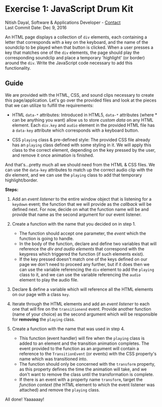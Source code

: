 # Exercise 1: JavaScript Drum Kit
Nitish Dayal, Software & Applications Developer - [Contact](http://nitishdayal.me)  
Last Commit Date: Dec 9, 2016

An HTML page displays a collection of `div` elements, each containing a letter
  that corresponds with a key on the keyboard, and the name of the soundclip to be
  played when that button is clicked. When a user presses a key that matches
  one of the `div` elements, the page should play the corresponding soundclip
  and place a temporary 'highlight' (or border) around the `div`. Write the
  JavaScript code necessary to add this functionality.

## Guide

We are provided with the HTML, CSS, and sound clips necessary to create this
  page/application. Let's go over the provided files and look at the pieces
  that we can utilize to fulfill the requirements:

- HTML `data-*` attributes: Introduced in HTML5, `data-*` attributes (where * can
    be anything you want) allow us to store _custom data_ on any HTML element. Each
    `div.key` and `audio` element in the provided HTML file has a `data-key` attribute
    which corresponds with a keyboard button.

- CSS `playing` class & pre-defined style: The provided CSS file already has an `playing`
    class defined with some styling in it. We will apply this class to the correct
    element, depending on the key pressed by the user, and remove it once animation
    is finished.

And that's...pretty much all we should need from the HTML & CSS files. We can use
  the `data-key` attributes to match up the correct audio clip with the div element,
  and we can use the `playing` class to add that temporary highlight/border.

**Steps:**

1. Add an _event listener_ to the entire window object that is listening for a 
  `keydown` event; the function that we will provide as the _callback_ will be
  defined next. For now, decide on what the function name will be and provide
  that name as the second argument for our event listener.

2. Create a function with the name that you decided on in step 1. 
    - The function should accept one parameter, the _event_ which the function is going to handle. 
    - In the body of the function, declare and define two variables that will 
      reference the  _div and audio elements_ that correspond with the keypress which 
      triggered the function (if such elements exist). 
    - If the key pressed doesn't match one of the keys defined on our page we don't 
      need to proceed any further, but if it does then we can use the variable 
      referencing the `div` element to add the `playing` class to it, and we can use 
      the variable referencing the `audio` element to play the audio file.

3. Declare & define a variable which will reference all the HTML elements on our
  page with a class `key`.

4. Iterate through the HTML elements and add an _event listener_ to each one that will
  fire on the `transitionend` event. Provide another function (name of your choice)
  as the second argument which will be responsible for **removing** the `playing`
  class.

5. Create a function with the name that was used in step 4.
    - This function (event handler) will fire when the `playing` class is added
      to an element and the transition animation completes. The event provided
      to the function as an argument will contain a reference to the `TransitionEvent`
      (or events) with the CSS property's name which was transitioned into.
    - The function should only be concerned with the `transform` property, as this
      property defines the time the animation will take, and we don't want to remove
      the class until the transformation is complete.
    - If there is an event with a property name `transform`, target the _function 
      context_ (the HTML element to which the event listener was attached) and remove
      the `playing` class.

All done! Yaaaaaay!

